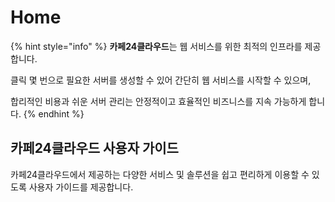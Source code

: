 # Home

{% hint style="info" %}
**카페24클라우드**는 웹 서비스를 위한 최적의 인프라를 제공합니다.

클릭 몇 번으로 필요한 서버를 생성할 수 있어 간단히 웹 서비스를 시작할 수 있으며,&#x20;

합리적인 비용과 쉬운 서버 관리는 안정적이고 효율적인 비즈니스를 지속 가능하게 합니다.
{% endhint %}



## 카페24클라우드 사용자 가이드

카페24클라우드에서 제공하는 다양한 서비스 및 솔루션을 쉽고 편리하게 이용할 수 있도록 사용자 가이드를 제공합니다.

